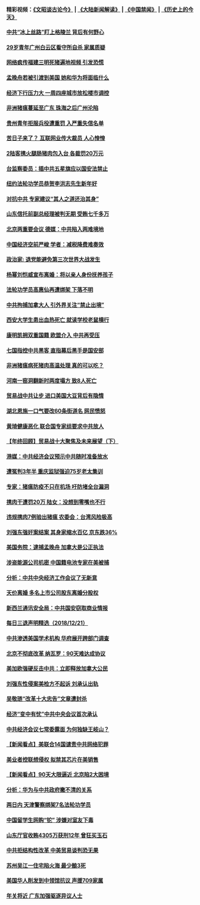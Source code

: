 #### 精彩视频：[《文昭谈古论今》](https://github.com/gfw-breaker/wenzhao/blob/master/README.md?t=12231531) | [《大陆新闻解读》](https://github.com/gfw-breaker/ntdtv-comedy/blob/master/README.md?t=12231531) | [《中国禁闻》](https://github.com/gfw-breaker/ntdtv-news/blob/master/README.md?t=12231531) | [《历史上的今天》](https://github.com/gfw-breaker/today-in-history/blob/master/README.md?t=12231531) 

#### [中共“冰上丝路”盯上格陵兰 背后有何野心](../pages/nsc413/n10926007.md?t=12231531) 


#### [29岁青年广州白云区看守所自杀 家属质疑](../pages/nsc413/n10928071.md?t=12231531) 

#### [网络疯传福建三明死猪遍地视频 引发恐慌](../pages/nsc413/n10928092.md?t=12231531) 

#### [孟晚舟若被引渡到美国 她和华为将面临什么](../pages/nsc413/n10927282.md?t=12231531) 

#### [经济下行压力大 一周四座城市放松楼市调控](../pages/nsc413/n10927579.md?t=12231531) 

#### [非洲猪瘟蔓延至广东 珠海之后广州沦陷](../pages/nsc413/n10927799.md?t=12231531) 

#### [贵州青年拒服兵役遭重罚 入严重失信名单](../pages/nsc413/n10927494.md?t=12231531) 

#### [苦日子来了？ 互联网业传大裁员 人心惶惶](../pages/nsc413/n10927580.md?t=12231531) 

#### [2陆客携火腿肠猪肉包入台 各裁罚20万元](../pages/nsc413/n10927521.md?t=12231531) 

#### [台监察委员：插中共五星旗应以国安法禁止](../pages/nsc413/n10927467.md?t=12231531) 

#### [纽约法轮功学员恭贺李洪志先生新年好](../pages/nsc413/n10927429.md?t=12231531) 

#### [对抗中共 专家建议“其人之道还治其身”](../pages/nsc413/n10927398.md?t=12231531) 

#### [山东信托前副总经理被判无期 受贿七千多万](../pages/nsc413/n10926054.md?t=12231531) 

#### [北京两重要会议 德媒：中共陷入两难境地](../pages/nsc413/n10927107.md?t=12231531) 

#### [中国经济空前严峻 学者：减税降费难奏效](../pages/nsc413/n10927283.md?t=12231531) 

#### [政治家: 退党能避免第三次世界大战发生](../pages/nsc413/n10923226.md?t=12231531) 

#### [杨幂刘恺威宣布离婚：将以亲人身份抚养孩子](../pages/nsc413/n10927058.md?t=12231531) 

#### [法轮功学员高惠仙再遭绑架 下落不明](../pages/nsc413/n10926957.md?t=12231531) 

#### [中共拘捕加拿大人 引外界关注“禁止出境”](../pages/nsc413/n10927145.md?t=12231531) 

#### [西安大学生患出血热死亡 就读学校老鼠横行](../pages/nsc413/n10927133.md?t=12231531) 

#### [康明凯拥双重国籍 欧盟介入 中共再受压](../pages/nsc413/n10926972.md?t=12231531) 

#### [七国指控中共黑客 直指幕后黑手是国安部](../pages/nsc413/n10927012.md?t=12231531) 

#### [非洲猪瘟病死猪肉高温处理 真的可以吃？](../pages/nsc413/n10923662.md?t=12231531) 

#### [河南一窑洞翻新时两度塌方 致8人死亡](../pages/nsc413/n10926608.md?t=12231531) 

#### [贸易战中共让步 进口美国大豆背后有隐情](../pages/nsc413/n10926585.md?t=12231531) 

#### [湖北恩施一口气要改60条街道名 网民愤怒](../pages/nsc413/n10926688.md?t=12231531) 

#### [黄琦健康恶化 联合国专家组要求中共放人](../pages/nsc413/n10926947.md?t=12231531) 

#### [【年终回顾】贸易战十大聚焦及未来展望（下）](../pages/nsc413/n10918534.md?t=12231531) 


#### [港媒：中共经济会议预示中共随时准备放水](../pages/nsc413/n10926229.md?t=12231531) 

#### [遭冤判3年半 重庆监狱强迫75岁老太集训](../pages/nsc413/n10924875.md?t=12231531) 

#### [专家：猪瘟防疫不只在机场 吁防堵全台漏洞](../pages/nsc413/n10926497.md?t=12231531) 

#### [携肉干遭罚20万 陆女：没想到零嘴也不行](../pages/nsc413/n10926356.md?t=12231531) 

#### [违规携肉7例验出猪瘟 农委会：台湾风险极高](../pages/nsc413/n10926361.md?t=12231531) 

#### [刘强东强奸案结案 其身家缩水百亿 京东跌36%](../pages/nsc413/n10925897.md?t=12231531) 

#### [美国务院：逮捕孟晚舟 加拿大是公正执法](../pages/nsc413/n10926118.md?t=12231531) 

#### [涉盗能源公司机密 中国籍电池专家在美被捕](../pages/nsc413/n10925941.md?t=12231531) 

#### [分析：中共中央经济工作会议了无新意](../pages/nsc413/n10925969.md?t=12231531) 

#### [天价离婚 多名上市公司股东离婚分股权](../pages/nsc413/n10925577.md?t=12231531) 

#### [新西兰通讯安全局：中共国安窃取商业情报](../pages/nsc413/n10925487.md?t=12231531) 

#### [每日三退声明精选（2018/12/21）](../pages/nsc413/n10925985.md?t=12231531) 

#### [中共渗透美国学术机构 华府展开跨部门调查](../pages/nsc413/n10925859.md?t=12231531) 

#### [北京不彻底改革 纳瓦罗：90天难达成协议](../pages/nsc413/n10925767.md?t=12231531) 

#### [美加欧强硬反击中共：立即释放加拿大公民](../pages/nsc413/n10925745.md?t=12231531) 

#### [刘强东性侵案美检方不起诉 刘承认出轨](../pages/nsc413/n10925737.md?t=12231531) 

#### [吴敬琏“改革十大忠告”文章遭封杀](../pages/nsc413/n10925666.md?t=12231531) 

#### [经济“变中有忧”中共中央会议首次承认](../pages/nsc413/n10925668.md?t=12231531) 

#### [中共经济会议七常委露面 为何独缺王岐山？](../pages/nsc413/n10925051.md?t=12231531) 

#### [【新闻看点】美联合14国谴责中共网络犯罪](../pages/nsc413/n10925163.md?t=12231531) 

#### [美业者控联想侵权 拟禁其芯片在美销售](../pages/nsc413/n10925688.md?t=12231531) 

#### [【新闻看点】90天大限逼近 北京陷2大困境](../pages/nsc413/n10925526.md?t=12231531) 

#### [分析：华为与中共政府撇不清的关系](../pages/nsc413/n10924863.md?t=12231531) 

#### [两日内 天津警察绑架7名法轮功学员](../pages/nsc413/n10924722.md?t=12231531) 

#### [中国留学生网购“铊” 涉嫌对室友下毒](../pages/nsc413/n10925514.md?t=12231531) 

#### [山东厅官收贿4305万获刑12年 曾狂买玉石](../pages/nsc413/n10925547.md?t=12231531) 

#### [中共拒结构性改革 中美贸易谈判恐无果](../pages/nsc413/n10925451.md?t=12231531) 

#### [苏州吴江一住宅陷火海 最少酿3死](../pages/nsc413/n10925494.md?t=12231531) 

#### [美国华人削发到中领馆抗议 声援709家属](../pages/nsc413/n10925428.md?t=12231531) 

#### [年关将近 广东加强驱逐异议人士](../pages/nsc413/n10925450.md?t=12231531) 


